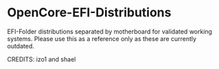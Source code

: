 # OpenCore-EFI-Distributions

EFI-Folder distributions separated by motherboard for validated working systems.  Please use this as a reference only as these are currently outdated.

CREDITS:
izo1 and shael
